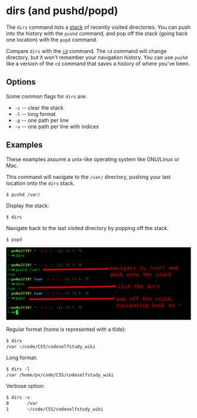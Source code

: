 # dirs (and pushd/popd)

The `dirs` command lists a [stack](../algorithms/stack.md) of recently visited directories. You can push into the history with the `pushd` command, and pop off the stack (going back one location) with the `popd` command.

Compare `dirs` with the [`cd`](./cd.md) command. The `cd` command will change directory, but it won't remember your navigation history. You can use `pushd` like a version of the `cd` command that saves a history of where you've been.

## Options

Some common flags for `dirs` are:

- `-c` -- clear the stack
- `-l` -- long format
- `-p` -- one path per line
- `-v` -- one path per line with indices

## Examples

These examples assume a unix-like operating system like GNU/Linux or Mac.

This command will navigate to the `/var/` directory, pushing your last location onto the `dirs` stack.

```text
$ pushd /var/
```

Display the stack:

```text
$ dirs
```

Navigate back to the last visited directory by popping off the stack.

```text
$ popd
```

![dirs command example](../images/dirs-1.png)

Regular format (home is represented with a tilde):

```text
$ dirs
/var ~/code/CSS/codeselfstudy_wiki
```

Long format:

```
$ dirs -l
/var /home/pv/code/CSS/codeselfstudy_wiki
```

Verbose option:

```text
$ dirs -v
0       /var
1       ~/code/CSS/codeselfstudy_wiki
```

